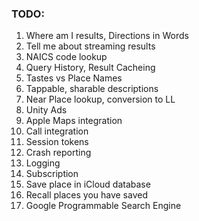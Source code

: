 ### TODO:

1. Where am I results, Directions in Words
2. Tell me about streaming results
3. NAICS code lookup
4. Query History, Result Cacheing
5. Tastes vs Place Names
6. Tappable, sharable descriptions
7. Near Place lookup, conversion to LL
11. Unity Ads
12. Apple Maps integration
13. Call integration
15. Session tokens
16. Crash reporting
17. Logging
18. Subscription
19. Save place in iCloud database
20. Recall places you have saved
21. Google Programmable Search Engine

